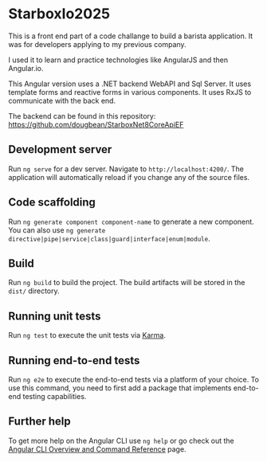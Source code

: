 # StarboxIo2025

This is a front end part of a code challange to build a barista application. It was for developers applying to my previous company.

I used it to learn and practice technologies like AngularJS and then Angular.io.

This Angular version uses a .NET backend WebAPI and Sql Server. It uses template forms and reactive forms in various components. It uses RxJS to communicate with the back end.

The backend can be found in this repository:
https://github.com/dougbean/StarboxNet8CoreApiEF

## Development server

Run `ng serve` for a dev server. Navigate to `http://localhost:4200/`. The application will automatically reload if you change any of the source files.

## Code scaffolding

Run `ng generate component component-name` to generate a new component. You can also use `ng generate directive|pipe|service|class|guard|interface|enum|module`.

## Build

Run `ng build` to build the project. The build artifacts will be stored in the `dist/` directory.

## Running unit tests

Run `ng test` to execute the unit tests via [Karma](https://karma-runner.github.io).

## Running end-to-end tests

Run `ng e2e` to execute the end-to-end tests via a platform of your choice. To use this command, you need to first add a package that implements end-to-end testing capabilities.

## Further help

To get more help on the Angular CLI use `ng help` or go check out the [Angular CLI Overview and Command Reference](https://angular.io/cli) page.
